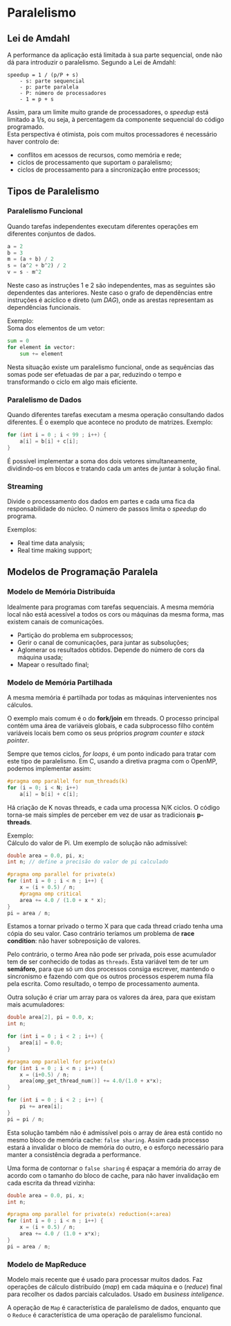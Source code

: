 # Paralelismo

## Lei de Amdahl

A performance da aplicação está limitada à sua parte sequencial, onde não dá para introduzir o paralelismo. Segundo a Lei de Amdahl:

```note
speedup = 1 / (p/P + s)
    - s: parte sequencial
    - p: parte paralela
    - P: número de processadores
    - 1 = p + s
```

Assim, para um limite muito grande de processadores, o *speedup* está limitado a 1/s, ou seja, à percentagem da componente sequencial do código programado. <br>
Esta perspectiva é otimista, pois com muitos processadores é necessário haver controlo de:
- conflitos em acessos de recursos, como memória e rede;
- ciclos de processamento que suportam o paralelismo;
- ciclos de processamento para a sincronização entre processos;

## Tipos de Paralelismo

### Paralelismo Funcional

Quando tarefas independentes executam diferentes operações em diferentes conjuntos de dados.

```python
a = 2
b = 3
m = (a + b) / 2
s = (a^2 + b^2) / 2
v = s - m^2
```

Neste caso as instruções 1 e 2 são independentes, mas as seguintes são dependentes das anteriores. Neste caso o grafo de dependências entre instruções é acíclico e direto (um *DAG*), onde as arestas representam as dependências funcionais.

Exemplo: <br>
Soma dos elementos de um vetor:

```python
sum = 0
for element in vector:
    sum += element
```

Nesta situação existe um paralelismo funcional, onde as sequências das somas pode ser efetuadas de par a par, reduzindo o tempo e transformando o ciclo em algo mais eficiente.

### Paralelismo de Dados

Quando diferentes tarefas executam a mesma operação consultando dados diferentes. É o exemplo que acontece no produto de matrizes. Exemplo:

```c
for (int i = 0 ; i < 99 ; i++) {
    a[i] = b[i] + c[i];
}
```

É possível implementar a soma dos dois vetores simultaneamente, dividindo-os em blocos e tratando cada um antes de juntar à solução final.

### Streaming

Divide o processamento dos dados em partes e cada uma fica da responsabilidade do núcleo. O número de passos limita o *speedup* do programa.

Exemplos:
- Real time data analysis;
- Real time making support;

## Modelos de Programação Paralela

### Modelo de Memória Distribuída

Idealmente para programas com tarefas sequenciais. A mesma memória local não está acessível a todos os cors ou máquinas da mesma forma, mas existem canais de comunicações.

- Partição do problema em subprocessos;
- Gerir o canal de comunicações, para juntar as subsoluções;
- Aglomerar os resultados obtidos. Depende do número de cors da máquina usada;
- Mapear o resultado final;

### Modelo de Memória Partilhada

A mesma memória é partilhada por todas as máquinas intervenientes nos cálculos. <br>

O exemplo mais comum é o do **fork/join** em threads. O processo principal contém uma área de variáveis globais, e cada subprocesso filho contém variáveis locais bem como os seus próprios *program counter* e *stack pointer*.

Sempre que temos ciclos, *for loops*, é um ponto indicado para tratar com este tipo de paralelismo. Em C, usando a diretiva pragma com o OpenMP, podemos implementar assim:

```c
#pragma omp parallel for num_threads(k)
for (i = 0; i < N; i++)
    a[i] = b[i] + c[i];
```

Há criação de K novas threads, e cada uma processa N/K ciclos. O código torna-se mais simples de perceber em vez de usar as tradicionais **p-threads**.

Exemplo: <br>
Cálculo do valor de Pi. Um exemplo de solução não admissível:

```cpp
double area = 0.0, pi, x;
int n; // define a precisão do valor de pi calculado

#pragma omp parallel for private(x)
for (int i = 0 ; i < n ; i++) {
    x = (i + 0.5) / n;
    #pragma omp critical
    area += 4.0 / (1.0 + x * x);
}
pi = area / n;
```

Estamos a tornar privado o termo X para que cada thread criado tenha uma cópia do seu valor. Caso contrário teríamos um problema de **race condition**: não haver sobreposição de valores. 

Pelo contrário, o termo Area não pode ser privada, pois esse acumulador tem de ser conhecido de todas as `threads`. Esta variável tem de ter um **semáforo**, para que só um dos processos consiga escrever, mantendo o sincronismo e fazendo com que os outros processos esperem numa fila pela escrita. Como resultado, o tempo de processamento aumenta.

Outra solução é criar um array para os valores da área, para que existam mais acumuladores:

```cpp
double area[2], pi = 0.0, x;
int n;

for (int i = 0 ; i < 2 ; i++) {
    area[i] = 0.0;
}

#pragma omp parallel for private(x)
for (int i = 0 ; i < n ; i++) {
    x = (i+0.5) / n;
    area[omp_get_thread_num()] += 4.0/(1.0 + x*x);
}

for (int i = 0 ; i < 2 ; i++) {
    pi += area[i];
}
pi = pi / n;
```

Esta solução também não é admissível pois o array de área está contido no mesmo bloco de memória cache: `false sharing`. Assim cada processo estará a invalidar o bloco de memória do outro, e o esforço necessário para manter a consistência degrada a performance. 

Uma forma de contornar o `false sharing` é espaçar a memória do array de acordo com o tamanho do bloco de cache, para não haver invalidação em cada escrita da thread vizinha:

```cpp
double area = 0.0, pi, x;
int n;

#pragma omp parallel for private(x) reduction(+:area)
for (int i = 0 ; i < n ; i++) {
    x = (i + 0.5) / n;
    area += 4.0 / (1.0 + x*x);
}
pi = area / n;
```

### Modelo de MapReduce

Modelo mais recente que é usado para processar muitos dados. Faz operações de cálculo distribuído (*map*) em cada máquina e o (*reduce*) final para recolher os dados parciais calculados. Usado em *business inteligence*.

A operação de `Map` é característica de paralelismo de dados, enquanto que o `Reduce` é característica de uma operação de paralelismo funcional.
